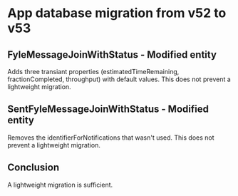 # App database migration from v52 to v53

## FyleMessageJoinWithStatus - Modified entity

Adds three transiant properties (estimatedTimeRemaining, fractionCompleted, throughput) with default values.
This does not prevent a lightweight migration.

## SentFyleMessageJoinWithStatus - Modified entity

Removes the identifierForNotifications that wasn't used.
This does not prevent a lightweight migration.

## Conclusion

A lightweight migration is sufficient.
